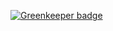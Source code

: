 
[![Greenkeeper badge](https://badges.greenkeeper.io/f0rr0/bruin-startup-fair.svg)](https://greenkeeper.io/)
